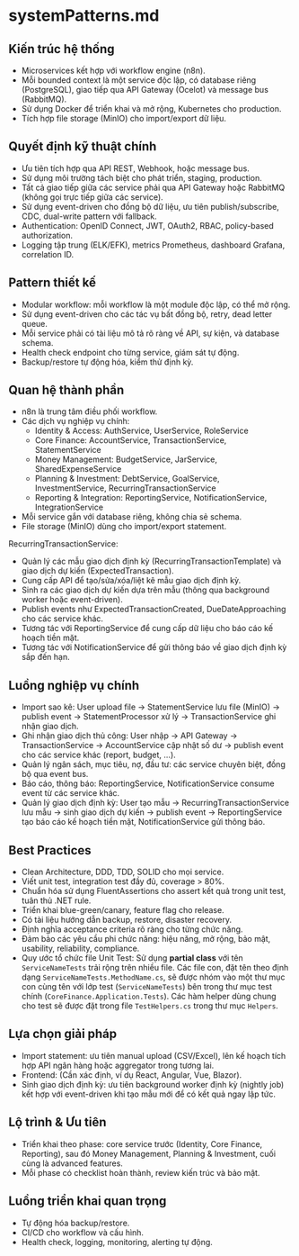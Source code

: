 # systemPatterns.md

## Kiến trúc hệ thống
- Microservices kết hợp với workflow engine (n8n).
- Mỗi bounded context là một service độc lập, có database riêng (PostgreSQL), giao tiếp qua API Gateway (Ocelot) và message bus (RabbitMQ).
- Sử dụng Docker để triển khai và mở rộng, Kubernetes cho production.
- Tích hợp file storage (MinIO) cho import/export dữ liệu.

## Quyết định kỹ thuật chính
- Ưu tiên tích hợp qua API REST, Webhook, hoặc message bus.
- Sử dụng môi trường tách biệt cho phát triển, staging, production.
- Tất cả giao tiếp giữa các service phải qua API Gateway hoặc RabbitMQ (không gọi trực tiếp giữa các service).
- Sử dụng event-driven cho đồng bộ dữ liệu, ưu tiên publish/subscribe, CDC, dual-write pattern với fallback.
- Authentication: OpenID Connect, JWT, OAuth2, RBAC, policy-based authorization.
- Logging tập trung (ELK/EFK), metrics Prometheus, dashboard Grafana, correlation ID.

## Pattern thiết kế
- Modular workflow: mỗi workflow là một module độc lập, có thể mở rộng.
- Sử dụng event-driven cho các tác vụ bất đồng bộ, retry, dead letter queue.
- Mỗi service phải có tài liệu mô tả rõ ràng về API, sự kiện, và database schema.
- Health check endpoint cho từng service, giám sát tự động.
- Backup/restore tự động hóa, kiểm thử định kỳ.

## Quan hệ thành phần
- n8n là trung tâm điều phối workflow.
- Các dịch vụ nghiệp vụ chính:
  - Identity & Access: AuthService, UserService, RoleService
  - Core Finance: AccountService, TransactionService, StatementService
  - Money Management: BudgetService, JarService, SharedExpenseService
  - Planning & Investment: DebtService, GoalService, InvestmentService, RecurringTransactionService
  - Reporting & Integration: ReportingService, NotificationService, IntegrationService
- Mỗi service gắn với database riêng, không chia sẻ schema.
- File storage (MinIO) dùng cho import/export statement.

RecurringTransactionService:
- Quản lý các mẫu giao dịch định kỳ (RecurringTransactionTemplate) và giao dịch dự kiến (ExpectedTransaction).
- Cung cấp API để tạo/sửa/xóa/liệt kê mẫu giao dịch định kỳ.
- Sinh ra các giao dịch dự kiến dựa trên mẫu (thông qua background worker hoặc event-driven).
- Publish events như ExpectedTransactionCreated, DueDateApproaching cho các service khác.
- Tương tác với ReportingService để cung cấp dữ liệu cho báo cáo kế hoạch tiền mặt.
- Tương tác với NotificationService để gửi thông báo về giao dịch định kỳ sắp đến hạn.

## Luồng nghiệp vụ chính
- Import sao kê: User upload file → StatementService lưu file (MinIO) → publish event → StatementProcessor xử lý → TransactionService ghi nhận giao dịch.
- Ghi nhận giao dịch thủ công: User nhập → API Gateway → TransactionService → AccountService cập nhật số dư → publish event cho các service khác (report, budget, ...).
- Quản lý ngân sách, mục tiêu, nợ, đầu tư: các service chuyên biệt, đồng bộ qua event bus.
- Báo cáo, thông báo: ReportingService, NotificationService consume event từ các service khác.
- Quản lý giao dịch định kỳ: User tạo mẫu → RecurringTransactionService lưu mẫu → sinh giao dịch dự kiến → publish event → ReportingService tạo báo cáo kế hoạch tiền mặt, NotificationService gửi thông báo.

## Best Practices
- Clean Architecture, DDD, TDD, SOLID cho mọi service.
- Viết unit test, integration test đầy đủ, coverage > 80%.
- Chuẩn hóa sử dụng FluentAssertions cho assert kết quả trong unit test, tuân thủ .NET rule.
- Triển khai blue-green/canary, feature flag cho release.
- Có tài liệu hướng dẫn backup, restore, disaster recovery.
- Định nghĩa acceptance criteria rõ ràng cho từng chức năng.
- Đảm bảo các yêu cầu phi chức năng: hiệu năng, mở rộng, bảo mật, usability, reliability, compliance.
- Quy ước tổ chức file Unit Test: Sử dụng **partial class** với tên `ServiceNameTests` trải rộng trên nhiều file. Các file con, đặt tên theo định dạng `ServiceNameTests.MethodName.cs`, sẽ được nhóm vào một thư mục con cùng tên với lớp test (`ServiceNameTests`) bên trong thư mục test chính (`CoreFinance.Application.Tests`). Các hàm helper dùng chung cho test sẽ được đặt trong file `TestHelpers.cs` trong thư mục `Helpers`.

## Lựa chọn giải pháp
- Import statement: ưu tiên manual upload (CSV/Excel), lên kế hoạch tích hợp API ngân hàng hoặc aggregator trong tương lai.
- Frontend: (Cần xác định, ví dụ React, Angular, Vue, Blazor).
- Sinh giao dịch định kỳ: ưu tiên background worker định kỳ (nightly job) kết hợp với event-driven khi tạo mẫu mới để có kết quả ngay lập tức.

## Lộ trình & Ưu tiên
- Triển khai theo phase: core service trước (Identity, Core Finance, Reporting), sau đó Money Management, Planning & Investment, cuối cùng là advanced features.
- Mỗi phase có checklist hoàn thành, review kiến trúc và bảo mật.

## Luồng triển khai quan trọng
- Tự động hóa backup/restore.
- CI/CD cho workflow và cấu hình.
- Health check, logging, monitoring, alerting tự động. 